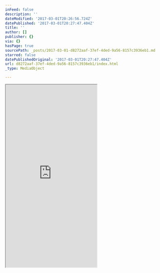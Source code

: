 ```yaml
---
inFeed: false
description: ''
dateModified: '2017-03-01T20:26:56.724Z'
datePublished: '2017-03-01T20:27:47.404Z'
title: ''
author: []
publisher: {}
via: {}
hasPage: true
sourcePath: _posts/2017-03-01-d8272aaf-37ef-4ded-9a56-8157c3936eb1.md
starred: false
datePublishedOriginal: '2017-03-01T20:27:47.404Z'
url: d8272aaf-37ef-4ded-9a56-8157c3936eb1/index.html
_type: MediaObject

---
```

<iframe src="https://the-grid.github.io/ed-userhtml/?g=eJy1Vm1v2zYQ_hz_iqtazElRWXaavsUvRdalaAGn2JACwzAMBiWeLCYUqZGUHa_of9-RspQ4WdOgwD4J4h3vnnt9OHkUx_AzLoWCMybku0KUFZyLpaoreK9NCXE8602kUJdQGMynUZJkXMWiZEu0g5KuZP7KINNlgmWKPNMck0wya0UWj4aLV4PM2ggMymlk3UaiLRBdBG5T4TRyeOUSr0BOgvTu-d7jMlsE0wsbcH1JWXa5NLpW_PhxnudjyCQycywxd2PItXLHo6PqCj6gXKETGXt2YgSTzyxTNrZoBN342ttLnsIJ57DRtQG9vhl-7uNu0OgVGiM4WqAEBVUrHMJ1IKCNF7lC2O2VVOrsctDbA4DfkeKmzJSoOJR6JdSy0Qw6wOjUFQgVKSH3wnfn5xBy7XSQfDg9-QV03nj-8PlsDrmQOICnSW-SBHeUNy5WIPg0upUmn9IQCcuc0MpXjmOBymwGtR0dDaSwLi6ZokKG6tk6tZkRKSaVtu5tPc3Yqzf4-ogNj454injI3hy-ePGa5fwnVlZj8sjTEX85eonPswhKdIUmEP5utIUTBzgcedzZjj2iCBQr8X6N0EHTaMWk4Mwh9QszS3TTaJFKpi7JhG5lsx6lGr6VhgWZ1VL6RpoUh7PzQq8JLPgPJZlrqpohI0uRQcnMJTUM1cGIZeEGk4QuNPndwhGKUz85tLHBv2thkEezia2YahWYddRg9jKaPaUCkWAG3R1o70wSMrlrmFKRC5Q89n1dBbCSpSh9L3opxqdnJx_n0ezUj5xvXIPWUtT3O6cuCWa8PaGq2m3HC72VCCiDNf219WhctNZatLBVbnLbAen9UBTvP52cnUaz98JYB5_I6w-H4DfEnQga87cjuMa-df9j2OfN5Tn7X6DPvwN9_lDoEFx1YYTZoB7XarltHr_WmQO_QMJpo1LLGa352Q5Qw7jQHdLClXKnVT7_8evprb7wR_GQhuK_urcVekNtaugrAsHc57lJ2AM8j-7zTEJv6JbnhAJvk7p3Y4kgjbittLJou6oEnvGtsXcz_a3eNSDiDG3i6_OwqacRF7aSbHOstEICuvX5HVu2zjIa9Ydaa76hop7ZDTIJFeqKiMkWupacFqfzLCIbJiLu8jSEVxVmDpZae0qiFWgh9svRKxsk6sJGndjO93hDkSkJmyVr_Suh28JbgEQFwjPPMbDUalk7HIPn6GOIXwyHw-pqHAEjZo4LQRRABOVM7SO5OypN5dPFNxlpcZOKHEtp5-LVNKKSd2PWZqhDuVvTHa9ERqW4HtFzT98faej1-lELpuOre8iu65u0dk6rXQjbMU58Jq-n2l-stjD64RF0wVasOe2DNdm0nyT2-YCV7B-t2NoG6ub0fpGa8dsPsgubELCWJwcXtk8QGmOz-13N9vNahXfD_pMD-LKmhOr1IPexW5iCwjWcGMM2-wdjaIXe0m1hc-PP4V_TfhjE_rhRCyeBWPqtzohOwn7udPyJB9apHNLBfEflsFP5un_xW41mc3AwXjEDT8rsgrA0ZwOl32mVS5G5fd9kB-MuDT0_Jqf-ebb7bKCG_hcItLUF" height="600" style=""></iframe>